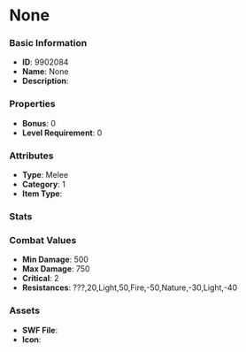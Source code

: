 # None



### Basic Information

- **ID**: 9902084
- **Name**: None
- **Description**: 

### Properties

- **Bonus**: 0
- **Level Requirement**: 0

### Attributes

- **Type**: Melee
- **Category**: 1
- **Item Type**: 

### Stats


### Combat Values

- **Min Damage**: 500
- **Max Damage**: 750
- **Critical**: 2
- **Resistances**: ???,20,Light,50,Fire,-50,Nature,-30,Light,-40

### Assets

- **SWF File**: 
- **Icon**: 

